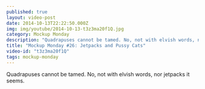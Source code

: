 ```yaml
---
published: true
layout: video-post
date: 2014-10-13T22:22:50.000Z
img: img/youtube/2014-10-13-t3z3ma20f1Q.jpg
category: Mockup Monday
description: "Quadrapuses cannot be tamed. No, not with elvish words, nor jetpacks it seems."
title: "Mockup Monday #26: Jetpacks and Pussy Cats"
video-id: "t3z3ma20f1Q"
tags: mockup-monday
---
```

Quadrapuses cannot be tamed. No, not with elvish words, nor jetpacks it seems.
